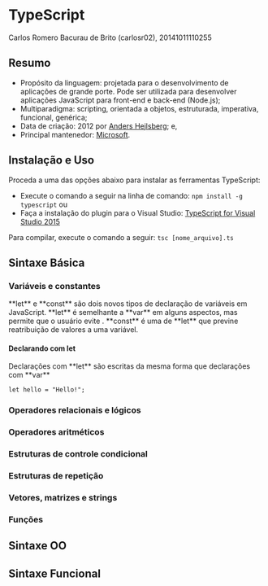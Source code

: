 # TypeScript
Carlos Romero Bacurau de Brito (carlosr02), 20141011110255
<h2>Resumo</h2>

* Propósito da linguagem: projetada para o desenvolvimento de aplicações de grande porte. Pode ser utilizada para desenvolver aplicações JavaScript para front-end e back-end (Node.js);
* Multiparadigma: scripting, orientada a objetos, estruturada, imperativa, funcional, genérica;
* Data de criação: 2012 por [Anders Hejlsberg](https://pt.wikipedia.org/wiki/Anders_Hejlsberg); e,
* Principal mantenedor: [Microsoft](https://www.microsoft.com/pt-br/).
<h2>Instalação e Uso</h2>
Proceda a uma das opções abaixo para instalar as ferramentas TypeScript:

* Execute o comando a seguir na linha de comando: `npm install -g typescript` ou
* Faça a instalação do plugin para o Visual Studio: [TypeScript for Visual Studio 2015](https://www.microsoft.com/en-us/download/details.aspx?id=48593)

Para compilar, execute o comando a seguir: `tsc [nome_arquivo].ts`
<h2>Sintaxe Básica</h2>
<h3>Variáveis e constantes</h3>
**let** e **const** são dois novos tipos de declaração de variáveis em JavaScript. **let** é semelhante a **var** em alguns aspectos, mas permite que o usuário evite . **const** é uma   de **let** que previne reatribuição de valores a uma variável.
<h4>Declarando com let</h4>
Declarações com **let** são escritas da mesma forma que declarações com **var**


`let hello = "Hello!";`

<h3>Operadores relacionais e lógicos</h3>
<h3>Operadores aritméticos</h3>
<h3>Estruturas de controle condicional</h3>
<h3>Estruturas de repetição</h3>
<h3>Vetores, matrizes e strings</h3>
<h3>Funções</h3>

<h2>Sintaxe OO</h2>
<h2>Sintaxe Funcional</h2>
